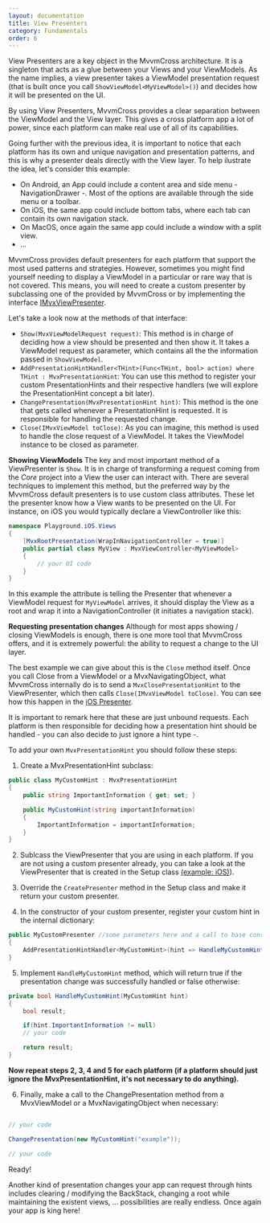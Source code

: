 ```yaml
---
layout: documentation
title: View Presenters
category: Fundamentals
order: 6
---
```


View Presenters are a key object in the MvvmCross architecture. It is a singleton that acts as a glue between your Views and your ViewModels. As the name implies, a view presenter takes a ViewModel presentation request (that is built once you call `ShowViewModel<MyViewModel>()`) and decides how it will be presented on the UI.

By using View Presenters, MvvmCross provides a clear separation between the ViewModel and the View layer. This gives a cross platform app a lot of power, since each platform can make real use of all of its capabilities.

Going further with the previous idea, it is important to notice that each platform has its own and unique navigation and presentation patterns, and this is why a presenter deals directly with the View layer. To help ilustrate the idea, let's consider this example:

- On Android, an App could include a content area and side menu - NavigationDrawer -. Most of the options are available through the side menu or a toolbar.
- On iOS, the same app could include bottom tabs, where each tab can contain its own navigation stack.
- On MacOS, once again the same app could include a window with a split view.
- ...

MvvmCross provides default presenters for each platform that support the most used patterns and strategies. However, sometimes you might find yourself needing to display a ViewModel in a particular or rare way that is not covered. This means, you will need to create a custom presenter by subclassing one of the provided by MvvmCross or by implementing the interface [IMvxViewPresenter](https://github.com/MvvmCross/MvvmCross/blob/89eb738f36e600f6e9aa1555e2b4bb6484c553cb/MvvmCross/Core/Core/Views/IMvxViewPresenter.cs).

Let's take a look now at the methods of that interface:

- `Show(MvxViewModelRequest request)`: This method is in charge of deciding how a view should be presented and then show it. It takes a ViewModel request as parameter, which contains all the the information passed in `ShowViewModel`.
- `AddPresentationHintHandler<THint>(Func<THint, bool> action) where THint : MvxPresentationHint`: You can use this method to register your custom PresentationHints and their respective handlers (we will explore the PresentationHint concept a bit later).
- `ChangePresentation(MvxPresentationHint hint)`: This method is the one that gets called whenever a PresentationHint is requested. It is responsible for handling the requested change.
- `Close(IMvxViewModel toClose)`: As you can imagine, this method is used to handle the close request of a ViewModel. It takes the ViewModel instance to be closed as parameter.


**Showing ViewModels**
The key and most important method of a ViewPresenter is `Show`. It is in charge of transforming a request coming from the _Core_ project into a View the user can interact with.
There are several techniques to implement this method, but the preferred way by the MvvmCross default presenters is to use custom class attributes. These let the presenter know how a View wants to be presented on the UI. For instance, on iOS you would typically declare a ViewController like this:

```c#
namespace Playground.iOS.Views
{
    [MvxRootPresentation(WrapInNavigationController = true)]
    public partial class MyView : MvxViewController<MyViewModel>
    {
        // your UI code
    }
}
```

In this example the attribute is telling the Presenter that whenever a ViewModel request for `MyViewModel` arrives, it should display the View as a root and wrap it into a NavigationController (it initiates a navigation stack).

**Requesting presentation changes**
Although for most apps showing / closing ViewModels is enough, there is one more tool that MvvmCross offers, and it is extremely powerful: the ability to request a change to the UI layer.

The best example we can give about this is the `Close` method itself. Once you call Close from a ViewModel or a MvxNavigatingObject, what MvvmCross internally do is to send a `MvxClosePresentationHint` to the ViewPresenter, which then calls `Close(IMvxViewModel toClose)`. You can see how this happen in the [iOS Presenter](https://github.com/MvvmCross/MvvmCross/blob/b4ca1f492b996c9a836f494b7873033336ea83de/MvvmCross/iOS/iOS/Views/Presenters/MvxIosViewPresenter.cs#L67).

It is important to remark here that these are just unbound requests. Each platform is then responsible for deciding how a presentation hint should be handled - you can also decide to just ignore a hint type -.

To add your own `MvxPresentationHint` you should follow these steps:

1. Create a MvxPresentationHint subclass:

```c#
public class MyCustomHint : MvxPresentationHint
{
    public string ImportantInformation { get; set; }

    public MyCustomHint(string importantInformation)
    {
        ImportantInformation = importantInformation;
    }
}
```

2. Sublcass the ViewPresenter that you are using in each platform. If you are not using a custom presenter already, you can take a look at the ViewPresenter that is created in the Setup class [(example: iOS)](https://github.com/MvvmCross/MvvmCross/blob/0bc56a0228c9a17b9a9660580d4e2fb905464b13/MvvmCross/iOS/iOS/Platform/MvxIosSetup.cs#L123)).

3. Override the `CreatePresenter` method in the Setup class and make it return your custom presenter.

4. In the constructor of your custom presenter, register your custom hint in the internal dictionary:
```c#
public MyCustomPresenter //some parameters here and a call to base constructor
{
    AddPresentationHintHandler<MyCustomHint>(hint => HandleMyCustomHint(hint));
}
```

5. Implement `HandleMyCustomHint` method, which will return true if the presentation change was successfully handled or false otherwise:

```c#
private bool HandleMyCustomHint(MyCustomHint hint)
{
    bool result;

    if(hint.ImportantInformation != null)
    // your code

    return result;
}
```

**Now repeat steps 2, 3, 4 and 5 for each platform (if a platform should just ignore the MvxPresentationHint, it's not necessary to do anything).**

6. Finally, make a call to the ChangePresentation method from a MvxViewModel or a MvxNavigatingObject when necessary:

```c#

// your code

ChangePresentation(new MyCustomHint("example"));

// your code
```

Ready!


Another kind of presentation changes your app can request through hints includes clearing / modifying the BackStack, changing a root while maintaining the existent views, ... possibilities are really endless. Once again your app is king here!
